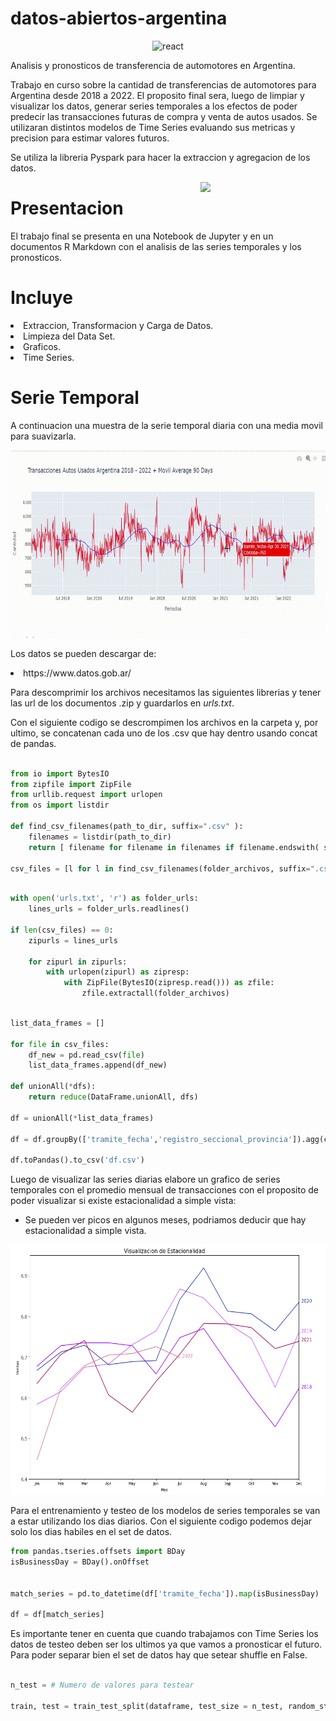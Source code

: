 # datos-abiertos-argentina

<p align="center">
<img src="https://upload.wikimedia.org/wikipedia/commons/thumb/f/f3/Apache_Spark_logo.svg/1280px-Apache_Spark_logo.svg.png" alt="react" width="300" height="150" />
</p>

Analisis y pronosticos de transferencia de automotores en Argentina.

Trabajo en curso sobre la cantidad de transferencias de automotores para Argentina desde 2018 a 2022. El proposito final sera, luego de limpiar y visualizar los datos, generar series temporales a los efectos de poder predecir las transacciones futuras de compra y venta de autos usados. Se utilizaran distintos modelos de Time Series evaluando sus metricas y precision para estimar valores futuros.

Se utiliza la libreria Pyspark para hacer la extraccion y agregacion de los datos.

<p>
<a href="https://scikit-learn.org/stable/" rel="nofollow"><img src="https://upload.wikimedia.org/wikipedia/commons/thumb/0/0a/Python.svg/1024px-Python.svg.png" align="right" width="200" style="max-width: 100%;"></a>
</p>


# Presentacion

El trabajo final se presenta en una Notebook de Jupyter y en un documentos R Markdown con el analisis de las series temporales y los pronosticos.

# Incluye

<ui>

<li>
Extraccion, Transformacion y Carga de Datos.
</li>

<li>
Limpieza del Data Set.
</li>

<li>
Graficos.
</li>

<li>
Time Series.
</li>

</ui>

# Serie Temporal 

A continuacion una muestra de la serie temporal diaria con una media movil para suavizarla.

<p align="center">
  <img 
    width="550"
    height="300"
    src="img/gf.gif"
  >
</p>


Los datos se pueden descargar de: 

<ui>
<li>
https://www.datos.gob.ar/
</li>
</ui>

Para descomprimir los archivos necesitamos las siguientes librerias y tener las url de los documentos .zip y guardarlos en _urls.txt_. 

Con el siguiente codigo se descrompimen los archivos en la carpeta y, por ultimo, se concatenan cada uno de los .csv que hay dentro usando concat de pandas.

```python

from io import BytesIO
from zipfile import ZipFile
from urllib.request import urlopen
from os import listdir

def find_csv_filenames(path_to_dir, suffix=".csv" ):
    filenames = listdir(path_to_dir)
    return [ filename for filename in filenames if filename.endswith( suffix ) ]

csv_files = [l for l in find_csv_filenames(folder_archivos, suffix=".csv" ) if 'autos' in l]

```


```python

with open('urls.txt', 'r') as folder_urls:
    lines_urls = folder_urls.readlines()

if len(csv_files) == 0:
    zipurls = lines_urls

    for zipurl in zipurls:
        with urlopen(zipurl) as zipresp:
            with ZipFile(BytesIO(zipresp.read())) as zfile:
                zfile.extractall(folder_archivos)

```


```python

list_data_frames = []

for file in csv_files:
    df_new = pd.read_csv(file)
    list_data_frames.append(df_new)

def unionAll(*dfs):
    return reduce(DataFrame.unionAll, dfs)

df = unionAll(*list_data_frames)

df = df.groupBy(['tramite_fecha','registro_seccional_provincia']).agg(count("registro_seccional_provincia").alias("count"))

df.toPandas().to_csv('df.csv')

```


Luego de visualizar las series diarias elabore un grafico de series temporales con el promedio mensual de transacciones con el proposito de poder visualizar si existe estacionalidad a simple vista:

* Se pueden ver picos en algunos meses, podriamos deducir que hay estacionalidad a simple vista.

<p align="center">
  <img 
    width="550"
    height="400"
    src="img/estacional.png"
  >
</p>


Para el entrenamiento y testeo de los modelos de series temporales se van a estar utilizando los dias diarios. 
Con el siguiente codigo podemos dejar solo los dias habiles en el set de datos.

```python
from pandas.tseries.offsets import BDay
isBusinessDay = BDay().onOffset


match_series = pd.to_datetime(df['tramite_fecha']).map(isBusinessDay)

df = df[match_series]
```

Es importante tener en cuenta que cuando trabajamos con Time Series los datos de testeo deben ser los ultimos ya que vamos a pronosticar el futuro. Para poder separar bien el set de datos hay que setear shuffle en False.

```python

n_test = # Numero de valores para testear

train, test = train_test_split(dataframe, test_size = n_test, random_state = 10, shuffle = False)
```
